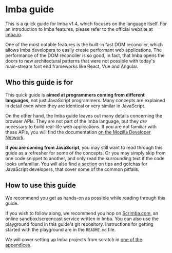 # Imba guide

This is a quick guide for Imba v1.4, which focuses on the language itself. For 
an introduction to Imba features, please refer to the official website at
[imba.io](https://imba.io/).

One of the most notable features is the built-in fast DOM reconciler, which
allows Imba developers to easily create performant web applications. The
performance of the DOM reconciler is so good, in fact, that Imba opens the
doors to new architectural patterns that were not possible with today's
main-stream font end frameworks like React, Vue and Angular.

## Who this guide is for

This quick guide is **aimed at programmers coming from different languages**,
not just JavaScript programmers. Many concepts are explained in detail even
when they are identical or very similar in JavaScript.

On the other hand, the Imba guide leaves out many details concerning the
browser APIs. They are not part of the Imba language, but they *are*
necessary to build real-life web applications. If you are not familiar with
these APIs, you will find the documentation [on the Mozilla Developer
Network](https://developer.mozilla.org/en-US/docs/Web/API).

**If you are coming from JavaScript**, you may still want to read
through this guide as a refresher for some of the concepts. Or you may simply
skip from one code snippet to another, and only read the surrounding text if
the code looks unfamiliar. You will also find [a
section](./lvl0/javascript.md) on tips and gotchas for JavaScript developers,
that cover some of the common pitfalls.

## How to use this guide

We recommend you get as hands-on as possible while reading through this guide.

If you wish to follow along, we recommend you hop on 
[Scrimba.com](https://scrimba.com/), an online sandbox/screencast service
written in Imba. You can also use the playground found in this guide's git repository. Instructions for getting started with the playground are in the `README.md` file.

We will cover setting up Imba projects from scratch in [one of the appendices](./appendices/setup.md).
